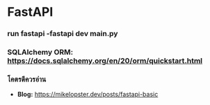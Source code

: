 # FastAPI

### run fastapi -fastapi dev main.py

### SQLAlchemy ORM: https://docs.sqlalchemy.org/en/20/orm/quickstart.html

### โคตรดีควรอ่าน
-  **Blog:** https://mikelopster.dev/posts/fastapi-basic 
